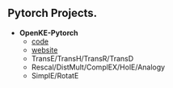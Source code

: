 ## Pytorch Projects.

- **OpenKE-Pytorch**
  - [code](https://github.com/thunlp/OpenKE/tree/OpenKE-PyTorch)
  - [website](http://openke.thunlp.org/)
  - TransE/TransH/TransR/TransD
  - Rescal/DistMult/ComplEX/HolE/Analogy
  - SimplE/RotatE
